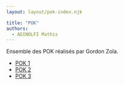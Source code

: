 ```yaml
---
layout: layout/pok-index.njk

title: "POK"
authors:
  - ADINOLFI Mathis
---
```


Ensemble des POK réalisés par Gordon Zola.

- [POK 1](./temps-1)
- [POK 2](./temps-2)
- [POK 3](./temps-3)
